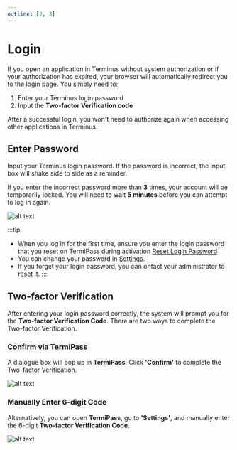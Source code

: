 ```yaml
---
outline: [2, 3]
---
```


# Login

If you open an application in Terminus without system authorization or if your authorization has expired, your browser will automatically redirect you to the login page. You simply need to:

1. Enter your Terminus login password
2. Input the **Two-factor Verification code**

After a successful login, you won't need to authorize again when accessing other applications in Terminus.

## Enter Password

Input your Terminus login password. If the password is incorrect, the input box will shake side to side as a reminder.

If you enter the incorrect password more than **3** times, your account will be temporarily locked. You will need to wait **5 minutes** before you can attempt to log in again.

![alt text](/images/how-to/terminus/enter_password.jpg)

:::tip
- When you log in for the first time, ensure you enter the login password that you reset on TermiPass during activation [Reset Login Password](./wizard.md#reset-password)
- You can change your password in [Settings](../settings/home.md#change-password).
- If you forget your login password, you can ontact your administrator to reset it.
:::

## Two-factor Verification

After entering your login password correctly, the system will prompt you for the **Two-factor Verification Code**. There are two ways to complete the Two-factor Verification.

### Confirm via TermiPass

A dialogue box will pop up in **TermiPass**. Click **'Confirm'** to complete the Two-factor Verification.

![alt text](/images/how-to/terminus/second_confirmation.jpg)

### Manually Enter 6-digit Code

Alternatively, you can open **TermiPass**, go to **'Settings'**, and manually enter the 6-digit **Two-factor Verification Code**.

![alt text](/images/how-to/terminus/6-digit_one-time_password.jpg)
